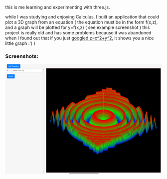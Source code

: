 this is me learning and experimenting with three.js.

while I was studying and enjoying Calculus, I built an application that could plot a 3D graph from an equation ( the equation must be in the form f(x,z), and a graph will be plotted for y=f(x,z) ( see example screenshot )
this project is really old and has some problems because it was abandoned when I found out that if you just [googled z=x^2+y^2](https://www.google.com/search?q=z%3Dx%5E2%2By%5E2), it shows you a nice little graph :') )

### Screenshots:

![Example Screenshot](ss.png)

